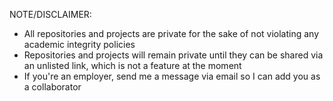  NOTE/DISCLAIMER:
  - All repositories and projects are private for the sake of not violating any academic integrity policies
  - Repositories and projects will remain private until they can be shared via an unlisted link, which is not a feature at the moment
  - If you're an employer, send me a message via email so I can add you as a collaborator

